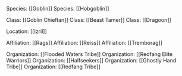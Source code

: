 Species: [[Goblin]]
Species: [[Hobgoblin]]

Class: [[Goblin Chieftan]]
Class: [[Beast Tamer]]
Class: [[Dragoon]]

Location: [[Izril]]

Affiliation: [[Rags]]
Affiliation: [[Reiss]]
Affiliation: [[Tremborag]]

Organization: [[Flooded Waters Tribe]]
Organization: [[Redfang Elite Warriors]]
Organization: [[Halfseekers]]
Organization: [[Ghostly Hand Tribe]]
Organization: [[Redfang Tribe]]

